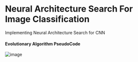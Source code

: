 # Neural Architecture Search For Image Classification
Implementing Neural Architecture Search for CNN

#### Evolutionary Algorithm PseudoCode
![image](https://github.com/tommasomncttn/NAS4CNN/assets/91601166/97651eeb-aaf7-48c8-8f72-d8478e00668b)
